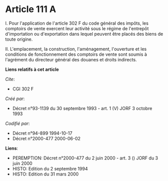# Article 111 A

I. Pour l'application de l'article 302 F du code général des impôts, les comptoirs de vente exercent leur activité sous le
régime de l'entrepôt d'importation ou d'exportation dans lequel peuvent être placés des biens de toute origine.

II. L'emplacement, la construction, l'aménagement, l'ouverture et les conditions de fonctionnement des comptoirs de vente
sont soumis à l'agrément du directeur général des douanes et droits indirects.

**Liens relatifs à cet article**

_Cite_:

  - CGI 302 F

_Créé par_:

  - Décret n°93-1139 du 30 septembre 1993 - art. 1 (V) JORF 3 octobre 1993

_Codifié par_:

  - Décret n°94-899 1994-10-17
  - Décret n°2000-477 2000-06-02

**Liens**:

  - PEREMPTION: Décret n°2000-477 du 2 juin 2000 - art. 3 () JORF du 3 juin 2000
  - HISTO: Edition du 2 septembre 1994
  - HISTO: Edition du 31 mars 2000
